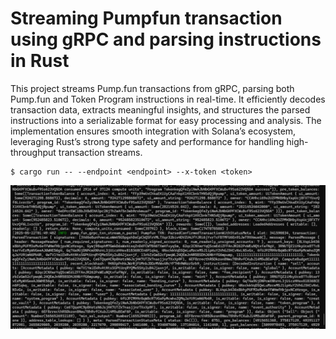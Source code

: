 # Streaming Pumpfun transaction using gRPC and parsing instructions in Rust

This project streams Pump.fun transactions from gRPC, parsing both Pump.fun and Token Program instructions in real-time. It efficiently decodes transaction data, extracts meaningful insights, and structures the parsed instructions into a serializable format for easy processing and analysis. The implementation ensures smooth integration with Solana’s ecosystem, leveraging Rust’s strong type safety and performance for handling high-throughput transaction streams.

```
$ cargo run -- --endpoint <endpoint> --x-token <token>
```

![screenshot](assets/usage-screenshot.png?raw=true "Screenshot")
